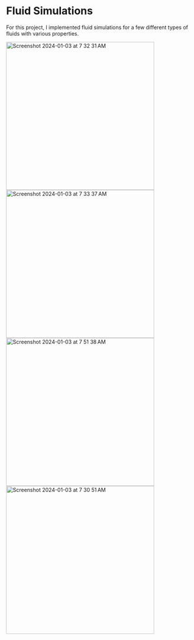 # Fluid Simulations
For this project, I implemented fluid simulations for a few different types of fluids with various properties.

<img width="400" alt="Screenshot 2024-01-03 at 7 32 31 AM" src="https://github.com/caseyhild/Fluid-Simulations/assets/44584719/d1b737bc-3d91-4447-a429-ffbe6c920edd">
<img width="400" alt="Screenshot 2024-01-03 at 7 33 37 AM" src="https://github.com/caseyhild/Fluid-Simulations/assets/44584719/cd48b02c-df72-4de0-bed5-a4bef040e446">

<img width="400" alt="Screenshot 2024-01-03 at 7 51 38 AM" src="https://github.com/caseyhild/Fluid-Simulations/assets/44584719/dc991081-9913-48cd-b640-f437c75cb7a0">
<img width="400" alt="Screenshot 2024-01-03 at 7 30 51 AM" src="https://github.com/caseyhild/Fluid-Simulations/assets/44584719/5ad183cf-89f8-41a3-b43a-87cfb8d90fea">
